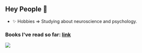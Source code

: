 ## Hey People 👋
<!--
- 🔭 I’m currently working on ... Adversarial Attacks in Natural Language Processing.
- 👯 I’m looking to collaborate on ... Any interesting work in ML, Deep Learning, NLP.
- 💬 Ask me about ... NLP, Machine Learning, Deep learning, Life, Psychology.
- 📫 How to reach me: ... Drop a mail.
-->
- ✨ Hobbies => Studying about neuroscience and psychology.

<!--
- 😄 Pronouns: ... 
- 🤔 I’m looking for help with ...
- 🌱 I’m currently learning ... 
-->
### Books I've read so far:  [link](https://github.com/ashwani-bhat/books-read/blob/master/README.md)

<!-- ### Ashwani Bhat [@ashwani-bhat](https://github.com/ashwani-bhat/) 
![](https://github-readme-stats.vercel.app/api?username=ashwani-bhat)</br> -->
![](https://komarev.com/ghpvc/?username=ashwani-bhat&color=blueviolet)
